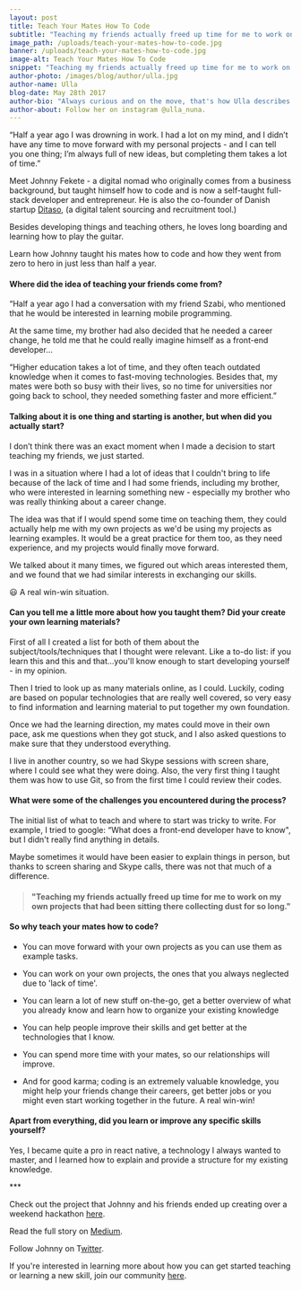 ```yaml
---
layout: post
title: Teach Your Mates How To Code
subtitle: "Teaching my friends actually freed up time for me to work on my own projects that had been sitting there collecting dust for so long."
image_path: /uploads/teach-your-mates-how-to-code.jpg
banner: /uploads/teach-your-mates-how-to-code.jpg
image-alt: Teach Your Mates How To Code
snippet: "Teaching my friends actually freed up time for me to work on my own projects that had been sitting there collecting dust for so long."
author-photo: /images/blog/author/ulla.jpg
author-name: Ulla
blog-date: May 28th 2017
author-bio: "Always curious and on the move, that's how Ulla describes herself. She is a passionate traveler and digital nomad and also the founder of Learn With Locals."
author-about: Follow her on instagram @ulla_nuna.
---
```



“Half a year ago I was drowning in work. I had a lot on my mind, and I didn’t have any time to move forward with my personal projects - and I can tell you one thing; I’m always full of new ideas, but completing them takes a lot of time.”

Meet Johnny Fekete - a digital nomad who originally comes from a business background, but taught himself how to code and is now a self-taught full-stack developer and entrepreneur. He is also the co-founder of Danish startup [Ditaso](https://ditaso.net/en/index.php), (a digital talent sourcing and recruitment tool.)

Besides developing things and teaching others, he loves long boarding and learning how to play the guitar.

Learn how Johnny taught his mates how to code and how they went from zero to hero in just less than half a year.


#### **Where did the idea of teaching your friends come from**?

“Half a year ago I had a conversation with my friend Szabi, who mentioned  that he would be interested in learning mobile programming.

At the same time, my brother had also decided that he needed a career change, he told me that he could really imagine himself as a front-end developer…

“Higher education takes a lot of time, and they often teach outdated knowledge when it comes to fast-moving technologies. Besides that, my mates were both so busy with their lives, so no time for universities nor going back to school, they needed something faster and more efficient.”


#### Talking about it is one thing and starting is another, but when did you actually start?

I don’t think there was an exact moment when I made a decision to start teaching my friends, we just started.

I was in a situation where I had a lot of ideas that I couldn't bring to life because of the lack of time and I had some friends, including my brother, who were interested in learning something new - especially my brother who was really thinking about a career change.

The idea was that if I would spend some time on teaching them, they could actually help me with my own projects as we'd be using my projects as learning examples. It would be a great practice for them too, as they need experience, and my projects would finally move forward.

We talked about it many times, we figured out which areas interested them, and we found that we had similar interests in exchanging our skills.

😃 A real win-win situation.



#### Can you tell me a little more about how you taught them? Did your create your own learning materials?

First of all I created a list for both of them about the subject/tools/techniques that I thought were relevant. Like a to-do list: if you learn this and this and that…you'll know enough to start developing yourself - in my opinion.

Then I tried to look up as many materials online, as I could. Luckily, coding are based on popular technologies that are really well covered, so very easy to find information and learning material to put together my own foundation.

Once we had the learning direction, my mates could move in their own pace, ask me questions when they got stuck, and I also asked questions to make sure that they understood everything.

I live in another country, so we had Skype sessions with screen share, where I could see what they were doing. Also, the very first thing I taught them was how to use Git, so from the first time I could review their codes.


#### What were some of the challenges you encountered during the process?

The initial list of what to teach and where to start was tricky to write. For example, I tried to google: “What does a front-end developer have to know", but I didn't really find anything in details.

Maybe sometimes it would have been easier to explain things in person, but thanks to screen sharing and Skype calls, there was not that much of a difference.

> #### "Teaching my friends actually freed up time for me to work on my own projects that had been sitting there collecting dust for so long."


#### So why teach your mates how to code?

* You can move forward with your own projects as you can use them as example tasks.

* You can work on your own projects, the ones that you always neglected due to 'lack of time'.

* You can learn a lot of new stuff on-the-go, get a better overview of what you already know and learn how to organize your existing knowledge

* You can help people improve their skills and get better at the technologies that I know.

* You can spend more time with your mates, so our relationships will improve.

* And for good karma; coding is an extremely valuable knowledge, you might help your friends change their careers, get better jobs or you might even start working together in the future. A real win-win!


#### Apart from everything, did you learn or improve any specific skills yourself?

Yes, I became quite a pro in react native, a technology I always wanted to master, and I learned how to explain and provide a structure for my existing knowledge.

\*\*\*

Check out the project that Johnny and his friends ended up creating over a weekend hackathon [here](http://guesswhatapp.net/#social-game).

Read the full story on [Medium](https://medium.com/@johnnyfekete/teach-your-mates-to-code-9cbe5a53f673).

Follow Johnny on T[witter](https://twitter.com/jonatanfekete).

If you're interested in learning more about how you can get started teaching or learning a new skill, join our community [here](http://www.learnwithlocals.io/#sign-up).
